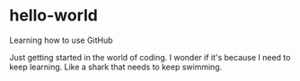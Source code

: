 # hello-world
Learning how to use GitHub

Just getting started in the world of coding. I wonder if it's because I need to keep learning.
Like a shark that needs to keep swimming.
